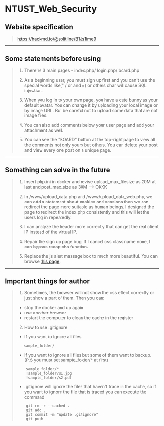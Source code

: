 # NTUST_Web_Security

## Website specification
> https://hackmd.io/@splitline/B1Js1ime9

***

## Some statements before using
> 1. There're 3 main pages - index.php/ login.php/ board.php
> 
> 2. As a beginning user, you must sign up first and you can't use the special words like(" / or and =) or others char will cause SQL injection.
> 
> 3. When you log in to your own page, you have a cute bunny as your default avatar. You can change it by uploading your local image or by image URL. But be careful not to upload some data that are not image files.
> 
> 4. You can also add comments below your user page and add your attachment as well.
> 
> 5. You can see the "BOARD" button at the top-right page to view all the comments not only yours but others. You can delete your post and view every one post on a unique page.

***

## Something can solve in the future
> 1. Insert php.ini in docker and revise upload_max_filesize as 20M at last and post_max_size as 30M --> OKKK
> 
> 2. In /www/upload_data.php and /www/upload_data_web.php, we can add a statement about cookies and sessions then we can redirect the page more suitable as human beings. I designed the page to redirect the index.php consistently and this will let the users log in repeatedly.
> 
> 3. I can analyze the header more correctly that can get the real client IP instead of the virtual IP.
>
> 4. Repair the sign up page bug. If I cancel css class name none, I can bypass recaptcha function.
>
> 5. Replace the js alert massage box to much more beautiful. You can browse [this page](https://getbootstrap.com/docs/4.0/components/alerts/#triggers).

***

## Important things for author
> 1. Sometimes, the browser will not show the css effect correctly or just show a part of them. Then you can:
>   * stop the docker and up again
>   * use another browser
>   * restart the computer to clean the cache in the register
> 
> 2. How to use .gitignore
>   * If you want to ignore all files
> ```
>    sample_folder/
> ```
>   * If you want to ignore all files but some of them want to backup. (P.S you must set sample_folder/* at first)
> ```
>     sample_folder/*
>     !sample_folder/s1.jpg
>     !sample_folder/s2.pdf
> ```
>   * .gitignore will ignore the files that haven't trace in the cache, so if you want to ignore the file that is traced you can execute the command
> ``` 
>     git rm -r --cached .
>     git add .
>     git commit -m "update .gitignore"
>     git push
> ```